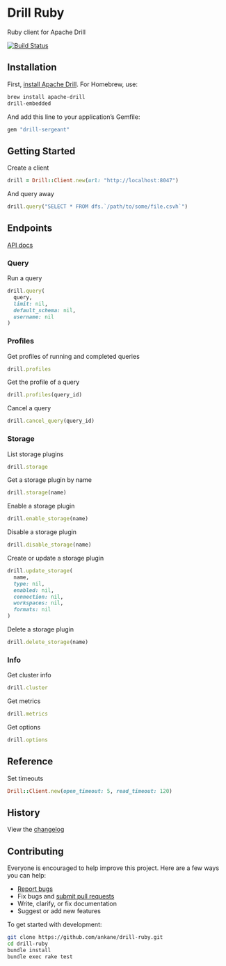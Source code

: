 # Drill Ruby

Ruby client for Apache Drill

[![Build Status](https://github.com/ankane/drill-ruby/actions/workflows/build.yml/badge.svg)](https://github.com/ankane/drill-ruby/actions)

## Installation

First, [install Apache Drill](https://drill.apache.org/docs/install-drill-introduction/). For Homebrew, use:

```sh
brew install apache-drill
drill-embedded
```

And add this line to your application’s Gemfile:

```ruby
gem "drill-sergeant"
```

## Getting Started

Create a client

```ruby
drill = Drill::Client.new(url: "http://localhost:8047")
```

And query away

```ruby
drill.query("SELECT * FROM dfs.`/path/to/some/file.csvh`")
```

## Endpoints

[API docs](https://drill.apache.org/docs/rest-api-introduction/)

### Query

Run a query

```ruby
drill.query(
  query,
  limit: nil,
  default_schema: nil,
  username: nil
)
```

### Profiles

Get profiles of running and completed queries

```ruby
drill.profiles
```

Get the profile of a query

```ruby
drill.profiles(query_id)
```

Cancel a query

```ruby
drill.cancel_query(query_id)
```

### Storage

List storage plugins

```ruby
drill.storage
```

Get a storage plugin by name

```ruby
drill.storage(name)
```

Enable a storage plugin

```ruby
drill.enable_storage(name)
```

Disable a storage plugin

```ruby
drill.disable_storage(name)
```

Create or update a storage plugin

```ruby
drill.update_storage(
  name,
  type: nil,
  enabled: nil,
  connection: nil,
  workspaces: nil,
  formats: nil
)
```

Delete a storage plugin

```ruby
drill.delete_storage(name)
```

### Info

Get cluster info

```ruby
drill.cluster
```

Get metrics

```ruby
drill.metrics
```

Get options

```ruby
drill.options
```

## Reference

Set timeouts

```ruby
Drill::Client.new(open_timeout: 5, read_timeout: 120)
```

## History

View the [changelog](CHANGELOG.md)

## Contributing

Everyone is encouraged to help improve this project. Here are a few ways you can help:

- [Report bugs](https://github.com/ankane/drill-ruby/issues)
- Fix bugs and [submit pull requests](https://github.com/ankane/drill-ruby/pulls)
- Write, clarify, or fix documentation
- Suggest or add new features

To get started with development:

```sh
git clone https://github.com/ankane/drill-ruby.git
cd drill-ruby
bundle install
bundle exec rake test
```
